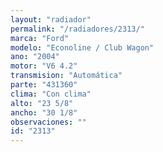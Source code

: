 ```yaml
---
layout: "radiador"
permalink: "/radiadores/2313/"
marca: "Ford"
modelo: "Econoline / Club Wagon"
ano: "2004"
motor: "V6 4.2"
transmision: "Automática"
parte: "431360"
clima: "Con clima"
alto: "23 5/8"
ancho: "30 1/8"
observaciones: ""
id: "2313"
---
```


